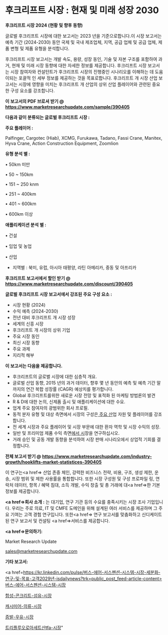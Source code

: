# 후크리프트 시장 : 현재 및 미래 성장 2030

<strong>후크리프트 시장 2024 (현황 및 향후 동향)</strong>

글로벌 후크리프트 시장에 대한 보고서는 2023 년을 기준으로합니다.이 시장 보고서는 예측 기간 (2024-2030) 동안 국제 및 국내 제조업체, 지역, 공급 업체 및 공급 업체, 제품 변형 및 제품 유형을 분석합니다.

후크리프트 시장 보고서는 개발 속도, 용량, 성장 동인, 기술 및 자본 구조를 포함하여 과거, 현재 및 미래 시장 동향에 대한 자세한 정보를 제공합니다. 후크리프트 시장 보고서는 시장 참여자와 컨설턴트가 후크리프트 시장의 진행중인 시나리오를 이해하는 데 도움이되는 포괄적 인 세부 정보를 제공하는 것을 목표로합니다. 후크리프트 개 시장 산업 보고서는 시장에 영향을 미치는 후크리프트 개 산업의 상위 산업 플레이어와 관련된 중요한 구성 요소를 강조합니다.



<strong>이 보고서의 PDF 브로셔 받기 @ <a href=https://www.marketresearchupdate.com/sample/390405>https://www.marketresearchupdate.com/sample/390405</a></strong>



<strong>다음과 같이 분류되는 글로벌 후크리프트 시장 :</strong>



<strong>주요 플레이어 :</strong>

Palfinger, Cargotec (Hiab), XCMG, Furukawa, Tadano, Fassi Crane, Manitex, Hyva Crane, Action Construction Equipment, Zoomlion



<strong>유형 분석 별 :</strong>

• 50km 미만

• 50 ~ 150km

• 151 ~ 250 knm

• 251 ~ 400km

• 401 ~ 600km

• 600km 이상



<strong>애플리케이션 분석 별 :</strong>

• 건설

• 임업 및 농업

• 산업

<ul>
  <li>지역별 : 북미, 유럽, 아시아 태평양, 라틴 아메리카, 중동 및 아프리카</li>
</ul>


<strong>후크리프트 보고서에서 할인 받기 @ <a href=https://www.marketresearchupdate.com/discount/390405>https://www.marketresearchupdate.com/discount/390405</a></strong>



<strong>글로벌 후크리프트 시장 보고서에서 강조된 주요 구성 요소 :</strong>
<ul>
  <li>시장 현황 (2024)</li>
  <li>수익 예측 (2024-2030)</li>
  <li>전년 대비 후크리프트 개 시장 성장</li>
  <li>세계의 신흥 시장</li>
  <li>후크리프트 개 시장의 상위 기업</li>
  <li>주요 시장 동인</li>
  <li>최신 시장 동향</li>
  <li>주요 과제</li>
  <li>지리적 해부</li>
</ul>


<strong>이 보고서는 다음을 제공합니다.</strong>
<ul>
  <li>후크리프트의 글로벌 시장에 대한 심층적 개요.</li>
  <li>글로벌 산업 동향, 2015 년의 과거 데이터, 향후 몇 년 동안의 예측 및 예측 기간 말까지의 연간 복합 성장률 (CAGR) 예상치를 평가합니다.</li>
  <li>Global 후크리프트를위한 새로운 시장 전망 및 표적화 된 마케팅 방법론의 발견</li>
  <li>R &amp; D에 대한 논의, 신제품 출시 및 애플리케이션에 대한 수요.</li>
  <li>업계 주요 참여자의 광범위한 회사 프로필.</li>
  <li>동적 분자 유형 및 대상 측면에서 시장의 구성은<a href=> 주요 산</a>업 자원 및 플레이어를 강조합니다.</li>
  <li>전 세계 시장과 주요 플레이어 및 시장 부문에 대한 환자 역학 및 시장 수익의 성장.</li>
  <li>일반 및 프리미엄 제품 수익 측면<a href=>에서 시</a>장을 연구하십시오.</li>
  <li>거래 승인 및 공동 개발 동향을 분석하여 시장 판매 시나리오에서 상업적 기회를 결정합니다.</li>
</ul>



<strong>전체 보고서 받기 @ <a href=https://www.marketresearchupdate.com/industry-growth/hooklifts-market-statistices-390405>https://www.marketresearchupdate.com/industry-growth/hooklifts-market-statistices-390405</a></strong>

이 연구는<a href=> 산업 존중</a> 체인, 강력한 비즈니스 전략, 비용, 구조, 생성 제한, 운송, 시장 범위 및 제한 사용률을 통합합니다. 또한 시장 구성원 및 구성 프로파일 링, 연락처 데이터, 항목 / 혜택 침대, 소득 개발, 수익 창출 및 총 거래에 대<a href=>한 기본 </a>정보를 제공합니다.



<strong><a href=>회사 소</a>개 :</strong>
는 대기업, 연구 기관 등의 수요를 충족시키는 시장 조사 기업입니다. 우리는 주로 의료, IT 및 CMFE 도메인을 위해 설계된 여러 서비스를 제공하며 그 주요 기여는 고객 경험 연구입니다. 또한<a href=> 연구 보</a>고서를 맞춤화하고 신디케이트 된 연구 보고서 및 컨설팅 <a href=>서비스</a>를 제공합니다.



<strong><a href=>문의하기:</a></strong>

Market Research Update

sales@marketresearchupdate.com



<strong>기타 보고서:</strong>

<a href=https://kr.linkedin.com/pulse/버스-에어-서스펜션-시스템-시장-세분화-연구-및-목표-고객2029년-isdailynews?trk=public_post_feed-article-content>버스-에어-서스펜션-시스템-시장</a>

<a href=https://www.linkedin.com/pulse/합성-콘크리트-섬유-시장-규모-및-성장-2023-market-matrix-musings-analysis/>합성-콘크리트-섬유-시장</a>

<a href=https://www.linkedin.com/pulse/캐시미어-의류-시장-현재-및-미래-성장-2029-survey-savvy-insights-360-analysis-jvgtf/>캐시미어-의류-시장</a>

<a href=https://www.linkedin.com/pulse/증발-우유-시장-규모-및-성장-2023-consumer-connection-compendium-ana-qj6tf/>증발-우유-시장</a>

<a href=https://www.linkedin.com/pulse/트리플루오로아세트산tfa-시장-세분화-연구-및-목표-고객2030년-trendsetters-talk-360-analysis-fkh7f/>트리플루오로아세트산tfa-시장</a>"
